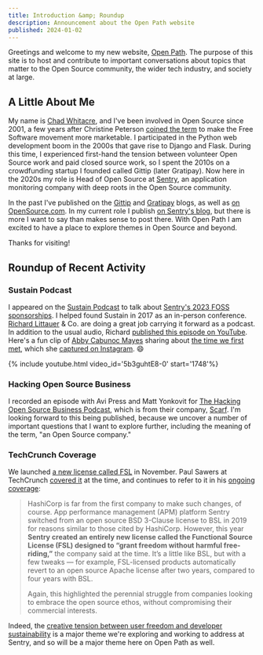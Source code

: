 ```yaml
---
title: Introduction &amp; Roundup
description: Announcement about the Open Path website
published: 2024-01-02
---
```


Greetings and welcome to my new website, [Open Path](/). The purpose of
this site is to host and contribute to important conversations about topics
that matter to the Open Source community, the wider tech industry, and society
at large.

## A Little About Me

My name is [Chad Whitacre](https://chadwhitacre.com/), and I've been involved
in Open Source since 2001, a few years after Christine Peterson [coined the
term](https://opensource.com/article/18/2/coining-term-open-source-software) to
make the Free Software movement more marketable. I participated in the Python
web development boom in the 2000s that gave rise to Django and Flask. During
this time, I experienced first-hand the tension between volunteer Open Source
work and paid closed source work, so I spent the 2010s on a crowdfunding
startup I founded called Gittip (later Gratipay). Now here in the 2020s my role
is Head of Open Source at [Sentry](https://sentry.io/welcome/), an application
monitoring company with deep roots in the Open Source community.

In the past I've published on the [Gittip](https://blog.gittip.com/) and
[Gratipay](https://gratipay.news) blogs, as well as [on
OpenSource.com](https://opensource.com/users/whit537). In my current role I
publish [on Sentry's blog](https://blog.sentry.io/authors/chad-whitacre/), but
there is more I want to say than makes sense to post there. With Open Path
I am excited to have a place to explore themes in Open Source and beyond.

Thanks for visiting!

## Roundup of Recent Activity

### Sustain Podcast

I appeared on the [Sustain Podcast](https://podcast.sustainoss.org/213) to talk
about [Sentry's 2023 FOSS
sponsorships](https://blog.sentry.io/we-just-gave-500-000-dollars-to-open-source-maintainers/).
I helped found Sustain in 2017 as an in-person conference. [Richard
Littauer](https://www.burntfen.com/) & Co. are doing a great job carrying it
forward as a podcast. In addition to the usual audio, Richard [published this
episode on YouTube](https://www.youtube.com/watch?v=5b3guhtE8-0). Here's a fun
clip of [Abby Cabunoc Mayes](https://abbycabs.github.io/) sharing about [the
time we first met](https://www.youtube.com/watch?v=5b3guhtE8-0#t=29m8s), which
she [captured on Instagram](https://www.instagram.com/p/BTzv0W4hz0w/). 😄

{% include youtube.html video_id='5b3guhtE8-0' start='1748'%}

### Hacking Open Source Business

I recorded an episode with Avi Press and Matt Yonkovit for [The Hacking Open
Source Business Podcast](https://www.youtube.com/@opensourcebusiness), which is
from their company, [Scarf](https://about.scarf.sh/). I'm looking forward to
this being published, because we uncover a number of important questions that I
want to explore further, including the meaning of the term, "an Open Source
company."

### TechCrunch Coverage

We launched [a new license called FSL](https://fsl.software/) in November. Paul
Sawers at TechCrunch [covered
it](https://techcrunch.com/2023/11/20/with-functional-source-license-sentry-wants-to-grant-developers-freedom-without-harmful-free-riding/)
at the time, and continues to refer to it in his [ongoing
coverage](https://techcrunch.com/2023/12/26/the-eternal-struggle-between-open-source-and-proprietary-software/):

> HashiCorp is far from the first company to make such changes, of course. App
> performance management (APM) platform Sentry switched from an open source BSD
> 3-Clause license to BSL in 2019 for reasons similar to those cited by
> HashiCorp. However, this year **Sentry created an entirely new license called
> the Functional Source License (FSL) designed to “grant freedom without
> harmful free-riding,”** the company said at the time. It’s a little like BSL,
> but with a few tweaks — for example, FSL-licensed products automatically
> revert to an open source Apache license after two years, compared to four
> years with BSL.
>
> Again, this highlighted the perennial struggle from companies looking to
> embrace the open source ethos, without compromising their commercial
> interests.

Indeed, the [creative tension between user freedom and developer
sustainability](https://blog.sentry.io/sentrys-open-source-values/) is a major
theme we're exploring and working to address at Sentry, and so will be a major
theme here on Open Path as well.
